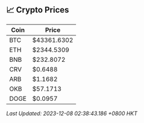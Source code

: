 ## 📈 Crypto Prices

| Coin | Price |
| ---- | ----- |
| BTC | $43361.6302 |
| ETH | $2344.5309 |
| BNB | $232.8072 |
| CRV | $0.6488 |
| ARB | $1.1682 |
| OKB | $57.1713 |
| DOGE | $0.0957 |

_Last Updated: 2023-12-08 02:38:43.186 +0800 HKT_